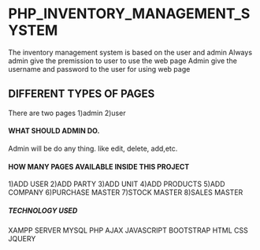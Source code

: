 # PHP_INVENTORY_MANAGEMENT_SYSTEM
The inventory management system is based on the user and admin
Always admin give the premission to user to use the web page
Admin give the username and password to the user for using web page
## DIFFERENT TYPES OF PAGES
There are two pages
1)admin
2)user
#### WHAT SHOULD ADMIN DO.
Admin will be do any thing.
like edit, delete, add,etc.
#### HOW MANY PAGES AVAILABLE INSIDE THIS PROJECT
1)ADD USER
2)ADD PARTY
3)ADD UNIT
4)ADD PRODUCTS
5)ADD COMPANY
6)PURCHASE MASTER
7)STOCK MASTER
8)SALES MASTER
##### TECHNOLOGY USED
XAMPP SERVER
MYSQL
PHP
AJAX
JAVASCRIPT
BOOTSTRAP
HTML
CSS
JQUERY


